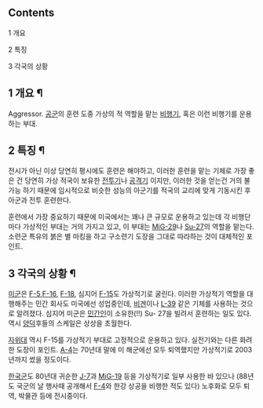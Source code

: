 ## Contents

    

1 개요

2 특징

3 각국의 상황

## 1 개요 ¶

Aggressor. [공군](%EA%B3%B5%EA%B5%B0.md)의 훈련 도중 가상의 적 역할을 맡는
[비행기](%EB%B9%84%ED%96%89%EA%B8%B0.md), 혹은 이런 비행기를 운용하는 부대.

## 2 특징 ¶

전시가 아닌 이상 당연히 평시에도 훈련은 해야하고, 이러한 훈련을 맡는 기체로 가장 좋은 건 당연히 가상 적국이 보유한
[전투기](%EC%A0%84%ED%88%AC%EA%B8%B0.md)나
[공격기](%EA%B3%B5%EA%B2%A9%EA%B8%B0.md) 이지만, 이러한 것을 얻는건 거의 불가능 하기 때문에 임시적으로
비슷한 성능의 아군기를 적국의 교리에 맞게 기동시킨 후 아군과 전투 훈련한다.

  

훈련에서 가장 중요하기 때문에 미국에서는 꽤나 큰 규모로 운용하고 있는데 각 비행단마다 가상적인 부대는 거의 가지고 있고, 이 부대는
[MiG-29](MiG-29.md)나 [Su-27](Su-27.md)의 역할을 맡는다. 소련군 특유의 붉은 별 마킹을 하고
구소련기 도장을 그대로 따라하는 것이 대체적인 포인트.

## 3 각국의 상황 ¶

[미군](%EB%AF%B8%EA%B5%B0.md)은 [F-5](F-5.md),[F-16](F-16.md),
[F-18](F-18.md), 심지어 [F-15](F-15.md)도 가상적기로 굴린다. 이러한 가상적기 역할을 대행해주는 민간
회사도 미국에선 성업중인데, [비겐](%EB%B9%84%EA%B2%90.md)이나 [L-39](L-39.md) 같은 기체를
사용하는 것으로 알려졌다. 심지어 미군은 [민간인](%EB%AF%BC%EA%B0%84%EC%9D%B8.md)이 소유한(!!) Su-
27을 빌려서 훈련하는 일도 있다. 역시 [양덕](%EC%96%91%EB%8D%95.md)후들의 스케일은 상상을 초월한다.

  

[자위대](%EC%9E%90%EC%9C%84%EB%8C%80.md) 역시 F-15를 가상적기 부대로 고정적으로 운용하고 있다.
실전기와는 다른 화려한 도장이 포인트. [A-4](A-4.md)는 70년대 말에 미 해군에선 모두 퇴역했지만 가상적기로 2003년까지
썼을 정도이다.

  

[한국군](%ED%95%9C%EA%B5%AD%EA%B5%B0.md)도 80년대 귀순한 [J-7](MiG-21.md)과
[MiG-19](%EB%AF%B8%EA%B7%B8%EA%B8%B0.md) 등을 가상적기로 일부 사용한 바 있으나 (88년도 국군의 날
행사때 공개해서 [F-4](F-4.md)와 한강 상공을 비행한 적도 있다) 노후화로 모두 퇴역, 박물관 등에 전시중이다.

